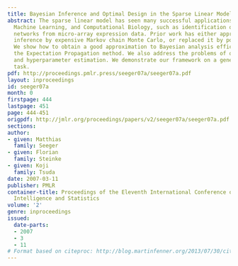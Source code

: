 ```yaml
---
title: Bayesian Inference and Optimal Design in the Sparse Linear Model
abstract: The sparse linear model has seen many successful applications in Statistics,
  Machine Learning, and Computational Biology, such as identification of gene regulatory
  networks from micro-array expression data. Prior work has either approximated Bayesian
  inference by expensive Markov chain Monte Carlo, or replaced it by point estimation.
  We show how to obtain a good approximation to Bayesian analysis efficiently, using
  the Expectation Propagation method. We also address the problems of optimal design
  and hyperparameter estimation. We demonstrate our framework on a gene network identification
  task.
pdf: http://proceedings.pmlr.press/seeger07a/seeger07a.pdf
layout: inproceedings
id: seeger07a
month: 0
firstpage: 444
lastpage: 451
page: 444-451
origpdf: http://jmlr.org/proceedings/papers/v2/seeger07a/seeger07a.pdf
sections: 
author:
- given: Matthias
  family: Seeger
- given: Florian
  family: Steinke
- given: Koji
  family: Tsuda
date: 2007-03-11
publisher: PMLR
container-title: Proceedings of the Eleventh International Conference on Artificial
  Intelligence and Statistics
volume: '2'
genre: inproceedings
issued:
  date-parts:
  - 2007
  - 3
  - 11
# Format based on citeproc: http://blog.martinfenner.org/2013/07/30/citeproc-yaml-for-bibliographies/
---
```

